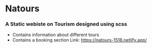# Natours
### A Static webiste on Tourism designed using scss
- Contains information about different tours
- Contains a booking section
Link: https://natours-1518.netlify.app/
